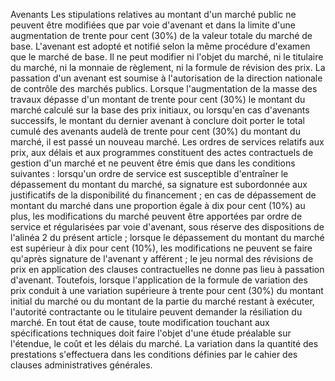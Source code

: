 Avenants
Les stipulations relatives au montant d'un marché public ne peuvent
être modifiées que par voie d'avenant et dans la limite d'une
augmentation de trente pour cent (30%) de la valeur totale du marché de
base.
L'avenant est adopté et notifié selon la même procédure d'examen que le
marché de base. Il ne peut modifier ni l'objet du marché, ni le
titulaire du marché, ni la monnaie de règlement, ni la formule de
révision des prix.
La passation d'un avenant est soumise à l'autorisation de la direction
nationale de contrôle des marchés publics.
Lorsque l'augmentation de la masse des travaux dépasse d'un montant de
trente pour cent (30%) le montant du marché calculé sur la base des prix
initiaux, ou lorsqu'en cas d'avenants successifs, le montant du
dernier avenant à conclure doit porter le total cumulé des avenants
audelà de trente pour cent (30%) du montant du marché, il est passé un
nouveau marché.
Les ordres de services relatifs aux prix, aux délais et aux programmes
constituent des actes contractuels de gestion d'un marché et ne peuvent
être émis que dans les conditions suivantes :
lorsqu'un ordre de service est susceptible d'entraîner le
dépassement du montant du marché, sa signature est subordonnée aux
justificatifs de la disponibilité du financement ;
en cas de dépassement de montant du marché dans une proportion égale à
dix pour cent (10%) au plus, les modifications du marché peuvent être
apportées par ordre de service et régularisées par voie d'avenant,
sous réserve des dispositions de l'alinéa 2 du présent article ;
lorsque le dépassement du montant du marché est supérieur à dix pour
cent (10%), les modifications ne peuvent se faire qu'après signature
de l'avenant y afférent ;
le jeu normal des révisions de prix en application des clauses
contractuelles ne donne pas lieu à passation d'avenant. Toutefois,
lorsque l'application de la formule de variation des prix conduit à
une variation supérieure à trente pour cent (30%) du montant initial
du marché ou du montant de la partie du marché restant à exécuter,
l'autorité contractante ou le titulaire peuvent demander la
résiliation du marché.
En tout état de cause, toute modification touchant aux spécifications
techniques doit faire l'objet d'une étude préalable sur l'étendue, le
coût et les délais du marché.
La variation dans la quantité des prestations s'effectuera dans les
conditions définies par le cahier des clauses administratives générales.